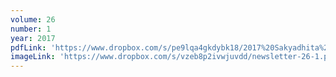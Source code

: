 ```yaml
---
volume: 26
number: 1
year: 2017
pdfLink: 'https://www.dropbox.com/s/pe9lqa4gkdybk18/2017%20Sakyadhita%20Newsletter.pdf?raw=1'
imageLink: 'https://www.dropbox.com/s/vzeb8p2ivwjuvdd/newsletter-26-1.png?raw=1'
---
```

